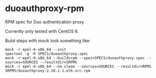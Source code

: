 # duoauthproxy-rpm
RPM spec for Duo authentication proxy

Currently only tested with CentOS 6.

Build steps with mock look something like:

```
mock -r epel-6-x86_64 --init
spectool -g -R SPECS/duoauthproxy.spec
mock -r epel-6-x86_64 --buildsrpm --spec=SPECS/duoauthproxy.spec --sources=SOURCES --resultdir=SRPMS 
mock -r epel-6-x86_64 --no-clean --sources=SOURCES --resultdir=RPMS SRPMS/duoauthproxy-2.10.1-1.el6.src.rpm
```
